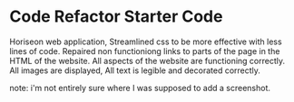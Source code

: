 # Code Refactor Starter Code

Horiseon web application, Streamlined css to be more effective with less lines of code. Repaired non functioniong links to parts of the page in the HTML of the website. All aspects of the website are functioning correctly. All images are displayed, All text is legible and decorated correctly.


note: i'm not entirely sure where I was supposed to add a screenshot.
